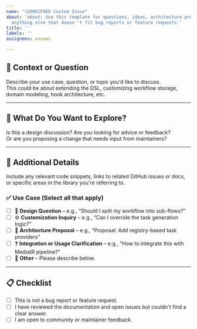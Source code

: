 ```yaml
---
name: "\U0001F9ED Custom Issue"
about: 'about: Use this template for questions, ideas, architecture proposals, or
  anything else that doesn''t fit bug reports or feature requests.'
title: ''
labels: ''
assignees: anzawi

---
```


## 🧠 Context or Question

Describe your use case, question, or topic you'd like to discuss.  
This could be about extending the DSL, customizing workflow storage, domain modeling, hook architecture, etc.

---

## 💬 What Do You Want to Explore?

Is this a design discussion? Are you looking for advice or feedback?  
Or are you proposing a change that needs input from maintainers?

---

## 📎 Additional Details

Include any relevant code snippets, links to related GitHub issues or docs, or specific areas in the library you're referring to.
### ✅ Use Case (Select all that apply)

- [ ] 🧠 **Design Question** – e.g., “Should I split my workflow into sub-flows?”
- [ ] ⚙️ **Customization Inquiry** – e.g., “Can I override the task generation logic?”
- [ ] 🧱 **Architecture Proposal** – e.g., “Proposal: Add registry-based task providers”
- [ ] ❓ **Integration or Usage Clarification** – e.g., “How to integrate this with MediatR pipeline?”
- [ ] 💬 **Other** – Please describe below.

---

## 📋 Checklist

- [ ] This is not a bug report or feature request.
- [ ] I have reviewed the documentation and open issues but couldn't find a clear answer.
- [ ] I am open to community or maintainer feedback.
